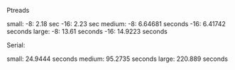 Ptreads

small: -8:  2.18 sec
       -16: 2.23 sec
medium: -8: 6.64681 seconds
        -16: 6.41742 seconds
large:  -8: 13.61 seconds
        -16: 14.9223 seconds


Serial:

small: 24.9444 seconds
medium: 95.2735 seconds
large: 220.889 seconds